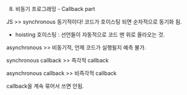 8. 비동기 프로그래밍 - Callback part

JS >> synchronous 동기적이다! 코드가 호이스팅 되면 순차적으로 동기화 됨.
* hoisting 호이스팅 : 선언들이 자동적으로 코드 맨 위로 올라오는 것.

asynchronous >> 비동기적, 언제 코드가 실행될지 예측 불가.

synchronous callback >> 즉각적 callback

asynchronous callback >> 비즉각적 callback

callback을 계속 묶어서 쓰면 안됨.